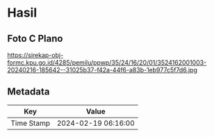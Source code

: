 # Hasil

## Foto C Plano

https://sirekap-obj-formc.kpu.go.id/4285/pemilu/ppwp/35/24/16/20/01/3524162001003-20240216-185642--31025b37-f42a-44f6-a83b-1eb977c5f7d6.jpg


## Metadata

| Key        | Value               |
| ---------- | ------------------- |
| Time Stamp | 2024-02-19 06:16:00 |



